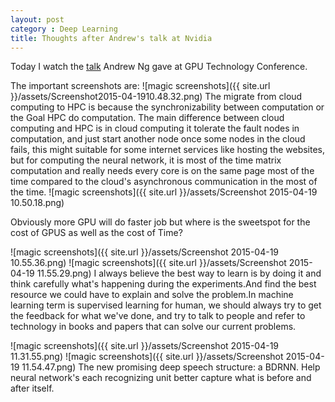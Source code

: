 ```yaml
---
layout: post
category : Deep Learning
title: Thoughts after Andrew's talk at Nvidia
---
```

Today I watch the [talk](http://www.ustream.tv/recorded/60113824) Andrew Ng gave at GPU Technology Conference.

The important screenshots are:
![magic screenshots]({{ site.url }}/assets/Screenshot2015-04-1910.48.32.png)
The migrate from cloud computing to HPC is because the synchronizability between computation or the Goal HPC do computation. The main difference between cloud computing and HPC is in cloud computing it tolerate the fault nodes in computation,
and just start another node once some nodes in the cloud fails, this might suitable for some internet services like hosting the websites, but for computing the neural network, it is most of the time matrix computation and really needs every core is on the same page most of the time compared to the cloud's asynchronous communication in the most of the time.
![magic screenshots]({{ site.url }}/assets/Screenshot 2015-04-19 10.50.18.png)

Obviously more GPU will do faster job but where is the sweetspot for the cost of GPUS as well as the cost of Time?
<!--break-->
![magic screenshots]({{ site.url }}/assets/Screenshot 2015-04-19 10.55.36.png)
![magic screenshots]({{ site.url }}/assets/Screenshot 2015-04-19 11.55.29.png)
I always believe the best way to learn is by doing it and think carefully what's happening during the experiments.And find the best resource we could have to explain and solve the problem.In machine learning term is supervised learning for human, we should always try to get the feedback for what we've done, and try to talk to people and refer to technology in books and papers that can solve our current problems.
<!--break-->
![magic screenshots]({{ site.url }}/assets/Screenshot 2015-04-19 11.31.55.png)
![magic screenshots]({{ site.url }}/assets/Screenshot 2015-04-19 11.54.47.png)
The new promising deep speech structure: a BDRNN. Help neural network's each recognizing unit better capture what is before and after itself.
